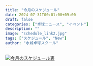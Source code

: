 ```yaml
---
title: "今月のスケジュール"
date: 2024-07-31T00:01:00+09:00
draft: false
categories: ["卓球ニュース", "イベント"]
description: ""
image: "schedule_link2.jpg"
tags: ["スケジュール", "New"]
author: "水城卓球スクール"
---
```


<a class="" href="/images/blog/mtts_schedule08.pdf"><img src="/images/blog/2024_08.jpg" alt="今月のスケジュール表" /></a>
